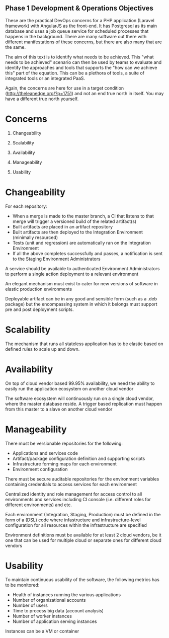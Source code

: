 ## Phase 1 Development & Operations Objectives

These are the practical DevOps concerns for a PHP application (Laravel framework) with AngularJS as the front-end. It has Postgresql as its main database and uses a job queue service for scheduled processes that happens in the background. There are many software out there with different manifestations of these concerns, but there are also many that are the same.

The aim of this text is to identify what needs to be achieved. This "what needs to be achieved" scenario can then be used by teams to evaluate and identify the approaches and tools that supports the "how can we achieve this" part of the equation. This can be a plethora of tools, a suite of integrated tools or an integrated PaaS.

Again, the concerns are here for use in a target condition (http://theleanedge.org/?p=1751) and not an end true north in itself. You may have a different true north yourself.

Concerns
========

1. Changeability

2. Scalability

3. Availability

4. Manageability

5. Usability

Changeability
==========

For each repository:

+ When a merge is made to the master branch, a CI that listens to that merge will trigger a versioned build of the related artifact(s)
+ Built artifacts are placed in an artifact repository
+ Built artifacts are then deployed to the Integration Environment (minimally resourced)
+ Tests (unit and regression) are automatically ran on the Integration Environment
+ If all the above completes successfully and passes, a notification is sent to the Staging Environment Administrators

A service should be available to authenticated Environment Administrators to perform a single action deployment to a relevant environment

An elegant mechanism must exist to cater for new versions of software in elastic production environments

Deployable artifact can be in any good and sensible form (such as a .deb package) but the encompassing system in which it belongs must support pre and post deployment scripts.

Scalability
========

The mechanism that runs all stateless application has to be elastic based on defined rules to scale up and down.

Availability
=========

On top of cloud vendor based 99.95% availability, we need the ability to easily run the application ecosystem on another cloud vendor

The software ecosystem will continuously run on a single cloud vendor, where the master database reside. A trigger based replication must happen from this master to a slave on another cloud vendor

Manageability
============

There must be versionable repositories for the following:

 + Applications and services code
 + Artifact/package configuration definition and supporting scripts
 + Infrastructure forming maps for each environment
 + Environment configuration

There must be secure auditable repositories for the environment variables containing credentials to access services for each environment

Centralized identity and role management for access control to all environments and services including CI console (i.e. different roles for different environments) and etc.

Each environment (Integration, Staging, Production) must be defined in the form of a (DSL) code where infastructure and infrastructure-level configuration for all resources within the infrastructure are specified

Environment definitions must be available for at least 2 cloud vendors, be it one that can be used for multiple cloud or separate ones for different cloud vendors

Usability
=======

To maintain continuous usability of the software, the following metrics has to be monitored:

+ Health of instances running the various applications
+ Number of organizational accounts
+ Number of users
+ Time to process big data (account analysis)
+ Number of worker instances
+ Number of application serving instances

Instances can be a VM or container
